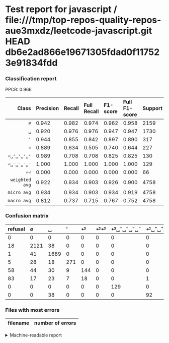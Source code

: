 # Test report for javascript / file:///tmp/top-repos-quality-repos-aue3mxdz/leetcode-javascript.git HEAD db6e2ad866e19671305fdad0f117523e91834fdd

### Classification report

PPCR: 0.966

| Class | Precision | Recall | Full Recall | F1-score | Full F1-score | Support | Full Support | PPCR |
|------:|:----------|:-------|:------------|:---------|:---------|:--------|:-------------|:-----|
| `∅` | 0.942| 0.982| 0.974| 0.962| 0.958| 2159| 2177| 0.992 |
| `␣` | 0.920| 0.976| 0.976| 0.947| 0.947| 1730| 1731| 0.999 |
| `'` | 0.944| 0.855| 0.842| 0.897| 0.890| 317| 322| 0.984 |
| `⏎` | 0.889| 0.634| 0.505| 0.740| 0.644| 227| 285| 0.796 |
| `⏎␣⁺␣⁺␣⁺␣⁺` | 0.989| 0.708| 0.708| 0.825| 0.825| 130| 130| 1.000 |
| `⏎␣⁻␣⁻␣⁻␣⁻` | 1.000| 1.000| 1.000| 1.000| 1.000| 129| 129| 1.000 |
| `⏎⏎` | 0.000| 0.000| 0.000| 0.000| 0.000| 66| 149| 0.443 |
| `weighted avg` | 0.922| 0.934| 0.903| 0.926| 0.900| 4758| 4923| 0.966 |
| `micro avg` | 0.934| 0.934| 0.903| 0.934| 0.919| 4758| 4923| 0.966 |
| `macro avg` | 0.812| 0.737| 0.715| 0.767| 0.752| 4758| 4923| 0.966 |

### Confusion matrix

|refusal|  ∅| ␣| '| ⏎| ⏎⏎| ⏎␣⁻␣⁻␣⁻␣⁻| ⏎␣⁺␣⁺␣⁺␣⁺| 
|:---|:---|:---|:---|:---|:---|:---|:---|
|0 |0 |0 |0 |0 |0 |0 |0 |
|18 |2121 |38 |0 |0 |0 |0 |0 |
|1 |41 |1689 |0 |0 |0 |0 |0 |
|5 |28 |18 |271 |0 |0 |0 |0 |
|58 |44 |30 |9 |144 |0 |0 |0 |
|83 |17 |23 |7 |18 |0 |0 |1 |
|0 |0 |0 |0 |0 |0 |129 |0 |
|0 |0 |38 |0 |0 |0 |0 |92 |

### Files with most errors

| filename | number of errors|
|:----:|:-----|

<details>
    <summary>Machine-readable report</summary>
```json
{
  "cl_report": {"\u0027": {"f1-score": 0.8973509933774835, "precision": 0.9442508710801394, "recall": 0.8548895899053628, "support": 317}, "macro avg": {"f1-score": 0.7674296607818859, "precision": 0.8120813717352293, "recall": 0.7365204240040991, "support": 4758}, "micro avg": {"f1-score": 0.9344262295081968, "precision": 0.9344262295081968, "recall": 0.9344262295081968, "support": 4758}, "weighted avg": {"f1-score": 0.9256689961404406, "precision": 0.92150222292735, "recall": 0.9344262295081968, "support": 4758}, "\u2205": {"f1-score": 0.961904761904762, "precision": 0.9422478898267437, "recall": 0.9823992589161649, "support": 2159}, "\u23ce": {"f1-score": 0.7403598971722366, "precision": 0.8888888888888888, "recall": 0.6343612334801763, "support": 227}, "\u23ce\u23ce": {"f1-score": 0.0, "precision": 0.0, "recall": 0.0, "support": 66}, "\u23ce\u2423\u207a\u2423\u207a\u2423\u207a\u2423\u207a": {"f1-score": 0.8251121076233183, "precision": 0.989247311827957, "recall": 0.7076923076923077, "support": 130}, "\u23ce\u2423\u207b\u2423\u207b\u2423\u207b\u2423\u207b": {"f1-score": 1.0, "precision": 1.0, "recall": 1.0, "support": 129}, "\u2423": {"f1-score": 0.947279865395401, "precision": 0.9199346405228758, "recall": 0.9763005780346821, "support": 1730}},
  "cl_report_full": {"\u0027": {"f1-score": 0.8899835796387522, "precision": 0.9442508710801394, "recall": 0.8416149068322981, "support": 322}, "macro avg": {"f1-score": 0.7520571238500681, "precision": 0.8120813717352293, "recall": 0.714940495458296, "support": 4923}, "micro avg": {"f1-score": 0.9185001549426711, "precision": 0.9344262295081968, "recall": 0.903107861060329, "support": 4923}, "weighted avg": {"f1-score": 0.9001217545439282, "precision": 0.9056804353558179, "recall": 0.903107861060329, "support": 4923}, "\u2205": {"f1-score": 0.9579945799457995, "precision": 0.9422478898267437, "recall": 0.9742765273311897, "support": 2177}, "\u23ce": {"f1-score": 0.6442953020134229, "precision": 0.8888888888888888, "recall": 0.5052631578947369, "support": 285}, "\u23ce\u23ce": {"f1-score": 0.0, "precision": 0.0, "recall": 0.0, "support": 149}, "\u23ce\u2423\u207a\u2423\u207a\u2423\u207a\u2423\u207a": {"f1-score": 0.8251121076233183, "precision": 0.989247311827957, "recall": 0.7076923076923077, "support": 130}, "\u23ce\u2423\u207b\u2423\u207b\u2423\u207b\u2423\u207b": {"f1-score": 1.0, "precision": 1.0, "recall": 1.0, "support": 129}, "\u2423": {"f1-score": 0.9470142977291841, "precision": 0.9199346405228758, "recall": 0.975736568457539, "support": 1731}},
  "ppcr": 0.9664838513101767
}
```
</details>
